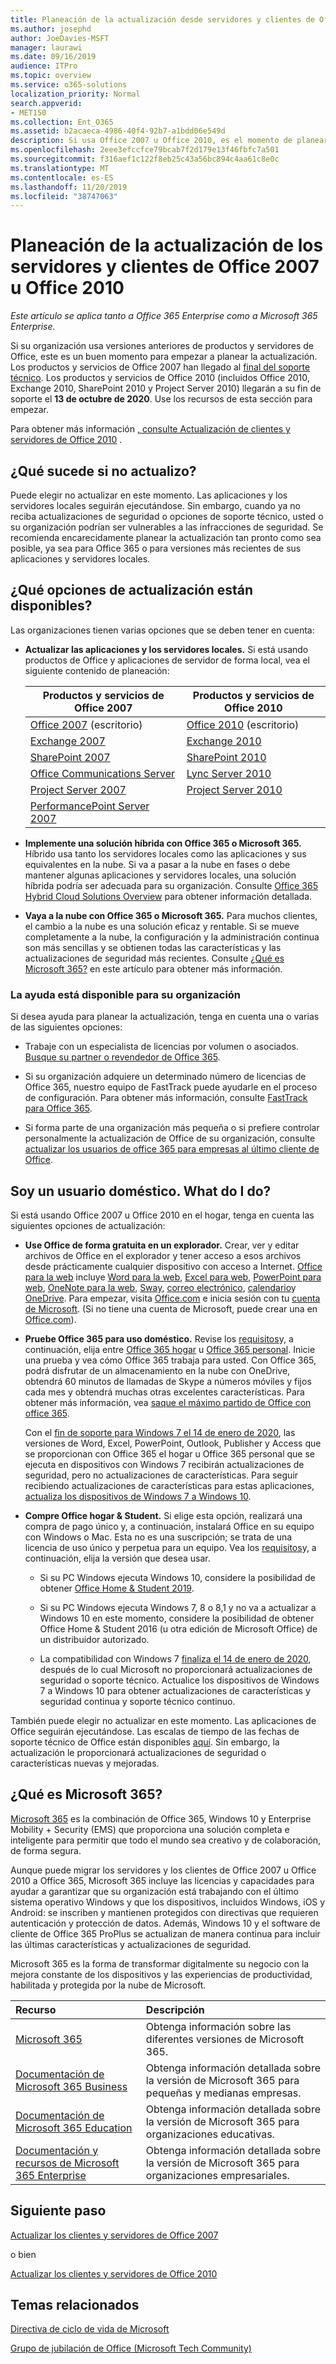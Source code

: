 ```yaml
---
title: Planeación de la actualización desde servidores y clientes de Office 2007 o 2010
ms.author: josephd
author: JoeDavies-MSFT
manager: laurawi
ms.date: 09/16/2019
audience: ITPro
ms.topic: overview
ms.service: o365-solutions
localization_priority: Normal
search.appverid:
- MET150
ms.collection: Ent_O365
ms.assetid: b2acaeca-4986-40f4-92b7-a1bdd06e549d
description: Si usa Office 2007 u Office 2010, es el momento de planear la actualización. No se bloquee con aplicaciones y servidores obsoletos y no admitidos. Use estos recursos para empezar a trabajar con su plan.
ms.openlocfilehash: 2eee3efccfce79bcab7f2d179e13f46fbfc7a501
ms.sourcegitcommit: f316aef1c122f8eb25c43a56bc894c4aa61c8e0c
ms.translationtype: MT
ms.contentlocale: es-ES
ms.lasthandoff: 11/20/2019
ms.locfileid: "38747063"
---
```

# <a name="plan-your-upgrade-from-office-2007-or-office-2010-servers-and-clients"></a>Planeación de la actualización de los servidores y clientes de Office 2007 u Office 2010

*Este artículo se aplica tanto a Office 365 Enterprise como a Microsoft 365 Enterprise.*

Si su organización usa versiones anteriores de productos y servidores de Office, este es un buen momento para empezar a planear la actualización. Los productos y servicios de Office 2007 han llegado al [final del soporte técnico](upgrade-from-office-2007-servers-and-products.md). Los productos y servicios de Office 2010 (incluidos Office 2010, Exchange 2010, SharePoint 2010 y Project Server 2010) llegarán a su fin de soporte el **13 de octubre de 2020**. Use los recursos de esta sección para empezar.

Para obtener más información [, consulte Actualización de clientes y servidores de Office 2010](upgrade-from-office-2010-servers-and-products.md) .

## <a name="what-happens-if-i-dont-upgrade"></a>¿Qué sucede si no actualizo?

Puede elegir no actualizar en este momento. Las aplicaciones y los servidores locales seguirán ejecutándose. Sin embargo, cuando ya no reciba actualizaciones de seguridad o opciones de soporte técnico, usted o su organización podrían ser vulnerables a las infracciones de seguridad. Se recomienda encarecidamente planear la actualización tan pronto como sea posible, ya sea para Office 365 o para versiones más recientes de sus aplicaciones y servidores locales.

## <a name="what-upgrade-options-are-available"></a>¿Qué opciones de actualización están disponibles?      

Las organizaciones tienen varias opciones que se deben tener en cuenta:

- **Actualizar las aplicaciones y los servidores locales.** Si está usando productos de Office y aplicaciones de servidor de forma local, vea el siguiente contenido de planeación:<br/> 

    
    |Productos y servicios de Office 2007  |Productos y servicios de Office 2010  |
    |---------|---------|
    |[Office 2007](https://docs.microsoft.com/DeployOffice/office-2007-end-support-roadmap) (escritorio) | [Office 2010](https://docs.microsoft.com/DeployOffice/office-2010-end-support-roadmap) (escritorio) |
    |[Exchange 2007](exchange-2007-end-of-support.md) |[Exchange 2010](exchange-2010-end-of-support.md) |
    |[SharePoint 2007](sharepoint-2007-end-of-support.md) |[SharePoint 2010](upgrade-from-sharepoint-2010.md) |
    |[Office Communications Server](https://docs.microsoft.com/skypeforbusiness/plan-your-deployment/upgrade) |[Lync Server 2010](https://docs.microsoft.com/skypeforbusiness/plan-your-deployment/upgrade) |
    |[Project Server 2007](project-server-2007-end-of-support.md) |[Project Server 2010](project-server-2010-end-of-support.md) |
    |[PerformancePoint Server 2007](pps-2007-end-of-support.md) | |
 
- **Implemente una solución híbrida con Office 365 o Microsoft 365.** Híbrido usa tanto los servidores locales como las aplicaciones y sus equivalentes en la nube. Si va a pasar a la nube en fases o debe mantener algunas aplicaciones y servidores locales, una solución híbrida podría ser adecuada para su organización. Consulte [Office 365 Hybrid Cloud Solutions Overview](hybrid-cloud-overview.md) para obtener información detallada. 
    
- **Vaya a la nube con Office 365 o Microsoft 365.** Para muchos clientes, el cambio a la nube es una solución eficaz y rentable. Si se mueve completamente a la nube, la configuración y la administración continua son más sencillas y se obtienen todas las características y las actualizaciones de seguridad más recientes. Consulte [¿Qué es Microsoft 365?](#what-is-microsoft-365) en este artículo para obtener más información.
    
### <a name="help-is-available-for-your-organization"></a>La ayuda está disponible para su organización

Si desea ayuda para planear la actualización, tenga en cuenta una o varias de las siguientes opciones:

- Trabaje con un especialista de licencias por volumen o asociados. [Busque su partner o revendedor de Office 365](https://support.office.com/article/b6c18a9b-2aed-4c84-9d75-af709160258c.aspx). 

- Si su organización adquiere un determinado número de licencias de Office 365, nuestro equipo de FastTrack puede ayudarle en el proceso de configuración. Para obtener más información, consulte [FastTrack para Office 365](https://www.microsoft.com/fasttrack/microsoft-365/office-365).

- Si forma parte de una organización más pequeña o si prefiere controlar personalmente la actualización de Office de su organización, consulte [actualizar los usuarios de office 365 para empresas al último cliente de Office](https://docs.microsoft.com/office365/admin/setup/upgrade-users-to-latest-office-client). 
  
## <a name="im-a-home-user-what-do-i-do"></a>Soy un usuario doméstico. What do I do?

Si está usando Office 2007 u Office 2010 en el hogar, tenga en cuenta las siguientes opciones de actualización:

- **Use Office de forma gratuita en un explorador.** Crear, ver y editar archivos de Office en el explorador y tener acceso a esos archivos desde prácticamente cualquier dispositivo con acceso a Internet. [Office para la web](https://products.office.com/office-online/documents-spreadsheets-presentations-office-online) incluye [Word para la web](https://go.microsoft.com/fwlink/p/?linkid=746664), [Excel para web](https://go.microsoft.com/fwlink/p/?linkid=746665), [PowerPoint para web](https://go.microsoft.com/fwlink/p/?linkid=746666), [OneNote para la web](https://go.microsoft.com/fwlink/p/?linkid=746674), [Sway](https://go.microsoft.com/fwlink/p/?linkid=746675), [correo electrónico](https://go.microsoft.com/fwlink/p/?linkid=746676), [calendario](https://go.microsoft.com/fwlink/p/?linkid=746678)y [OneDrive](https://go.microsoft.com/fwlink/p/?linkid=746679). Para empezar, visita [Office.com](https://office.com) e inicia sesión con tu [cuenta de Microsoft](https://account.microsoft.com/account). (Si no tiene una cuenta de Microsoft, puede crear una en [Office.com](https://office.com)).

- **Pruebe Office 365 para uso doméstico.** Revise los [requisitos](https://www.microsoft.com/p/office-365-home/cfq7ttc0k5dm?rtc=1&activetab=pivot:techspecstab)y, a continuación, elija entre [Office 365 hogar](https://www.microsoft.com/p/office-365-home/cfq7ttc0k5dm) u [Office 365 personal](https://www.microsoft.com/p/office-365-personal/cfq7ttc0k5bf). Inicie una prueba y vea cómo Office 365 trabaja para usted. Con Office 365, podrá disfrutar de un almacenamiento en la nube con OneDrive, obtendrá 60 minutos de llamadas de Skype a números móviles y fijos cada mes y obtendrá muchas otras excelentes características. Para obtener más información, vea [saque el máximo partido de Office con office 365](https://products.office.com/compare-all-microsoft-office-products?&activetab=tab%3aprimaryr1).

   Con el [fin de soporte para Windows 7 el 14 de enero de 2020](https://www.microsoft.com/windowsforbusiness/end-of-windows-7-support), las versiones de Word, Excel, PowerPoint, Outlook, Publisher y Access que se proporcionan con Office 365 el hogar u Office 365 personal que se ejecuta en dispositivos con Windows 7 recibirán actualizaciones de seguridad, pero no actualizaciones de características. Para seguir recibiendo actualizaciones de características para estas aplicaciones, [actualiza los dispositivos de Windows 7 a Windows 10](https://support.microsoft.com/help/12435/windows-10-upgrade-faq).
    
- **Compre Office hogar &amp; Student.** Si elige esta opción, realizará una compra de pago único y, a continuación, instalará Office en su equipo con Windows o Mac. Esta no es una suscripción; se trata de una licencia de uso único y perpetua para un equipo. Vea los [requisitos](https://office.com/systemrequirements)y, a continuación, elija la versión que desea usar.

    - Si su PC Windows ejecuta Windows 10, considere la posibilidad de obtener [Office Home & Student 2019](https://www.microsoft.com/p/office-home-student-2019/cfq7ttc0k7c8).

    - Si su PC Windows ejecuta Windows 7, 8 o 8,1 y no va a actualizar a Windows 10 en este momento, considere la posibilidad de obtener Office Home & Student 2016 (u otra edición de Microsoft Office) de un distribuidor autorizado.
     
     - La compatibilidad con Windows 7 [finaliza el 14 de enero de 2020](https://www.microsoft.com/windowsforbusiness/end-of-windows-7-support), después de lo cual Microsoft no proporcionará actualizaciones de seguridad o soporte técnico. Actualice los dispositivos de Windows 7 a Windows 10 para obtener actualizaciones de características y seguridad continua y soporte técnico continuo.

También puede elegir no actualizar en este momento. Las aplicaciones de Office seguirán ejecutándose. Las escalas de tiempo de las fechas de soporte técnico de Office están disponibles [aquí](https://go.microsoft.com/fwlink/p/?linkid=2085724). Sin embargo, la actualización le proporcionará actualizaciones de seguridad o características nuevas y mejoradas.
   
## <a name="what-is-microsoft-365"></a>¿Qué es Microsoft 365?

[Microsoft 365](https://www.microsoft.com/microsoft-365) es la combinación de Office 365, Windows 10 y Enterprise Mobility + Security (EMS) que proporciona una solución completa e inteligente para permitir que todo el mundo sea creativo y de colaboración, de forma segura. 
  
Aunque puede migrar los servidores y los clientes de Office 2007 u Office 2010 a Office 365, Microsoft 365 incluye las licencias y capacidades para ayudar a garantizar que su organización está trabajando con el último sistema operativo Windows y que los dispositivos, incluidos Windows, iOS y Android: se inscriben y mantienen protegidos con directivas que requieren autenticación y protección de datos. Además, Windows 10 y el software de cliente de Office 365 ProPlus se actualizan de manera continua para incluir las últimas características y actualizaciones de seguridad.
  
Microsoft 365 es la forma de transformar digitalmente su negocio con la mejora constante de los dispositivos y las experiencias de productividad, habilitada y protegida por la nube de Microsoft.
  
|**Recurso**|**Descripción**|
|:-----|:-----|
|[Microsoft 365](https://www.microsoft.com/microsoft-365) <br/> |Obtenga información sobre las diferentes versiones de Microsoft 365.  <br/> |
|[Documentación de Microsoft 365 Business](https://docs.microsoft.com/microsoft-365/business/) <br/> |Obtenga información detallada sobre la versión de Microsoft 365 para pequeñas y medianas empresas.  <br/> |
|[Documentación de Microsoft 365 Education](https://docs.microsoft.com/microsoft-365/education/) <br/> |Obtenga información detallada sobre la versión de Microsoft 365 para organizaciones educativas.  <br/> |
|[Documentación y recursos de Microsoft 365 Enterprise](https://docs.microsoft.com/microsoft-365/enterprise/) <br/> |Obtenga información detallada sobre la versión de Microsoft 365 para organizaciones empresariales.  <br/> |

## <a name="next-step"></a>Siguiente paso

[Actualizar los clientes y servidores de Office 2007](upgrade-from-office-2007-servers-and-products.md)

o bien

[Actualizar los clientes y servidores de Office 2010](upgrade-from-office-2010-servers-and-products.md)
   
## <a name="related-topics"></a>Temas relacionados
  
[Directiva de ciclo de vida de Microsoft](https://go.microsoft.com/fwlink/?linkid=865200)

[Grupo de jubilación de Office (Microsoft Tech Community)](https://go.microsoft.com/fwlink/?linkid=842065)




